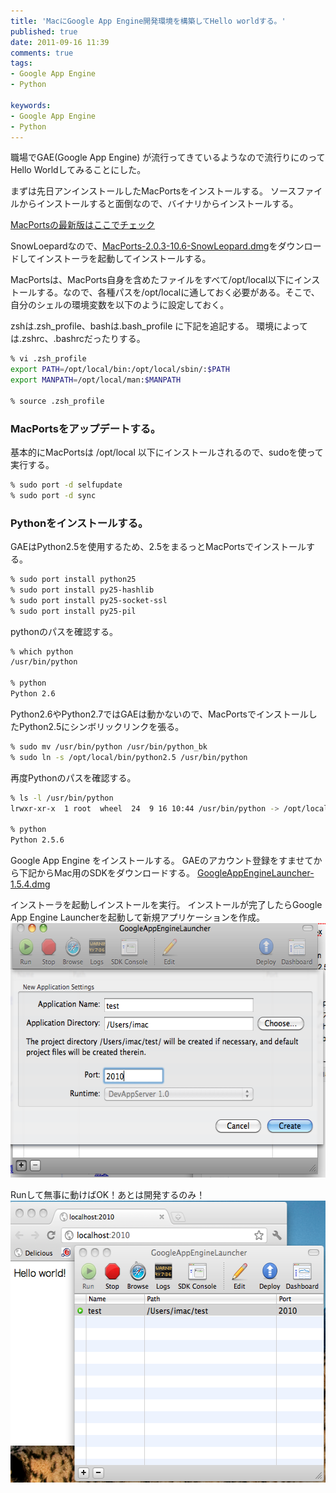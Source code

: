 ```yaml
---
title: 'MacにGoogle App Engine開発環境を構築してHello worldする。'
published: true
date: 2011-09-16 11:39
comments: true
tags:
- Google App Engine
- Python

keywords:
- Google App Engine
- Python
---
```

職場でGAE(Google App Engine) が流行ってきているようなので流行りにのってHello Worldしてみることにした。

まずは先日アンインストールしたMacPortsをインストールする。
ソースファイルからインストールすると面倒なので、バイナリからインストールする。

[MacPortsの最新版はここでチェック](http://distfiles.macports.org/MacPorts/ "MacPortsの最新版はここでチェック")

SnowLoepardなので、[MacPorts-2.0.3-10.6-SnowLeopard.dmg](http://distfiles.macports.org/MacPorts/MacPorts-2.0.3-10.6-SnowLeopard.dmg "MacPorts-2.0.3-10.6-SnowLeopard.dmg")をダウンロードしてインストーラを起動してインストールする。

MacPortsは、MacPorts自身を含めたファイルをすべて/opt/local以下にインストールする。なので、各種パスを/opt/localに通しておく必要がある。そこで、自分のシェルの環境変数を以下のように設定しておく。

zshは.zsh_profile、bashは.bash_profile に下記を追記する。
環境によっては.zshrc、.bashrcだったりする。

```sh
% vi .zsh_profile
export PATH=/opt/local/bin:/opt/local/sbin/:$PATH
export MANPATH=/opt/local/man:$MANPATH

% source .zsh_profile
```

### MacPortsをアップデートする。
基本的にMacPortsは /opt/local 以下にインストールされるので、sudoを使って実行する。

```sh
% sudo port -d selfupdate
% sudo port -d sync
```

### Pythonをインストールする。
GAEはPython2.5を使用するため、2.5をまるっとMacPortsでインストールする。

```sh
% sudo port install python25
% sudo port install py25-hashlib
% sudo port install py25-socket-ssl
% sudo port install py25-pil
```

pythonのパスを確認する。

```sh
% which python
/usr/bin/python

% python
Python 2.6
```

Python2.6やPython2.7ではGAEは動かないので、MacPortsでインストールしたPython2.5にシンボリックリンクを張る。

```sh
% sudo mv /usr/bin/python /usr/bin/python_bk
% sudo ln -s /opt/local/bin/python2.5 /usr/bin/python
```

再度Pythonのパスを確認する。

```sh
% ls -l /usr/bin/python
lrwxr-xr-x  1 root  wheel  24  9 16 10:44 /usr/bin/python -> /opt/local/bin/python2.5

% python
Python 2.5.6
```

Google App Engine をインストールする。
GAEのアカウント登録をすませてから下記からMac用のSDKをダウンロードする。
[GoogleAppEngineLauncher-1.5.4.dmg](http://code.google.com/intl/ja/appengine/downloads.html "GoogleAppEngineLauncher-1.5.4.dmg")

インストーラを起動しインストールを実行。
インストールが完了したらGoogle App Engine Launcherを起動して新規アプリケーションを作成。
<a href="/imgs/archives/2011/09/b925d3c217c2b8d80468603e2cb31532.png"><img src="/imgs/archives/2011/09/b925d3c217c2b8d80468603e2cb31532.png" alt="" title="スクリーンショット（2011-09-16 11.27.10）" width="585" height="407" class="alignnone size-full wp-image-743" /></a>

Runして無事に動けばOK！あとは開発するのみ！
<a href="/imgs/archives/2011/09/f6caab2b832280e6d19ef654c26898b6.png"><img src="/imgs/archives/2011/09/f6caab2b832280e6d19ef654c26898b6.png" alt="" title="スクリーンショット（2011-09-16 11.38.12）" width="556" height="451" class="alignnone size-full wp-image-753" /></a>
